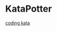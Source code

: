 KataPotter
===========

[coding kata](http://www.codingdojo.org/cgi-bin/index.pl?action=browse&id=KataPotter&revision=68)
